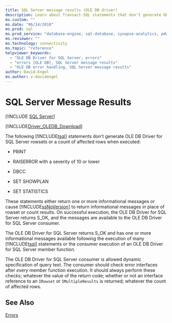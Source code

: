 ```yaml
---
title: SQL Server message results (OLE DB driver)
description: Learn about Transact-SQL statements that don't generate OLE DB Driver for SQL Server rowsets or a count, and their expected return values.
ms.custom: ""
ms.date: "06/14/2018"
ms.prod: sql
ms.prod_service: "database-engine, sql-database, synapse-analytics, pdw"
ms.reviewer: ""
ms.technology: connectivity
ms.topic: "reference"
helpviewer_keywords: 
  - "OLE DB Driver for SQL Server, errors"
  - "errors [OLE DB], SQL Server message results"
  - "OLE DB error handling, SQL Server message results"
author: David-Engel
ms.author: v-davidengel
---
```

# SQL Server Message Results
[!INCLUDE [SQL Server](../../../includes/applies-to-version/sql-asdb-asdbmi-asa-pdw.md)]

[!INCLUDE[Driver_OLEDB_Download](../../../includes/driver_oledb_download.md)]

The following [!INCLUDE[tsql](../../../includes/tsql-md.md)] statements don't generate OLE DB Driver for SQL Server rowsets or a count of affected rows when executed:  
  
-   PRINT  
  
-   RAISERROR with a severity of 10 or lower  
  
-   DBCC  
  
-   SET SHOWPLAN  
  
-   SET STATISTICS  
  
 These statements either return one or more informational messages or cause [!INCLUDE[ssNoVersion](../../../includes/ssnoversion-md.md)] to return informational messages in place of rowset or count results. On successful execution, the OLE DB Driver for SQL Server returns S_OK, and the messages are available to the OLE DB Driver for SQL Server consumer.  
  
 The OLE DB Driver for SQL Server returns S_OK and has one or more informational messages available following the execution of many [!INCLUDE[tsql](../../../includes/tsql-md.md)] statements or the consumer execution of an OLE DB Driver for SQL Server member function.  
  
The OLE DB Driver for SQL Server consumer is allowed dynamic specification of query text. The consumer should check error interfaces after _every_ member function execution. It should always perform these checks; whatever the value of the return code; whether or not an interface reference to an `IRowset` or `IMultipleResults` is returned; whatever the count of affected rows.
  
## See Also  
 [Errors](../../oledb/ole-db-errors/errors.md)  
  
  
